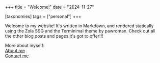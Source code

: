 +++
title = "Welcome!"
date = "2024-11-27"

[taxonomies]
tags = ["personal"]
+++

Welcome to my website! It's written in Markdown, and rendered statically using the Zola SSG and the Terminimal theme by pawroman. Check out all the other blog posts and pages it's got to offer!!!

More about myself:  
[About me](@/pages/about.md)  
[Contact me](@/pages/contact.md)  

